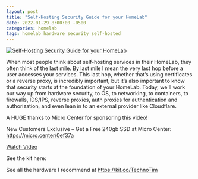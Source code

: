 ```yaml
---
layout: post
title: "Self-Hosting Security Guide for your HomeLab"
date: 2022-01-29 8:00:00 -0500
categories: homelab
tags: homelab hardware security self-hosted
---
```


[![Self-Hosting Security Guide for your HomeLab](https://img.youtube.com/vi/Cs8yOmTJNYQ/0.jpg)](https://www.youtube.com/watch?v=Cs8yOmTJNYQ "Self-Hosting Security Guide for your HomeLab")

When most people think about self-hosting services in their HomeLab, they often think of the last mile. By last mile I mean the very last hop before a user accesses your services.   This last hop, whether that’s using certificates or a reverse proxy, is incredibly important, but it’s also important to know that security starts at the foundation of your HomeLab.  Today, we'll work our way up from hardware security, to OS, to networking, to containers, to firewalls, IDS/IPS, reverse proxies, auth proxies for authentication and authorization, and even lean in to an external provider like Cloudflare.

A HUGE thanks to Micro Center for sponsoring this video!

New Customers Exclusive – Get a Free 240gb SSD at Micro Center: <https://micro.center/0ef37a>

[Watch Video](https://www.youtube.com/watch?v=Cs8yOmTJNYQ)

See the kit here:

See all the hardware I recommend at <https://kit.co/TechnoTim>
